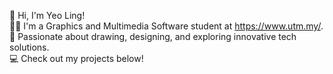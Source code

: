 👋 Hi, I'm Yeo Ling!                                                                                                                                                                                                 
🙋‍♂️ I'm a Graphics and Multimedia Software student at https://www.utm.my/.  
🌟 Passionate about drawing, designing, and exploring innovative tech solutions.  
💻 Check out my projects below!
